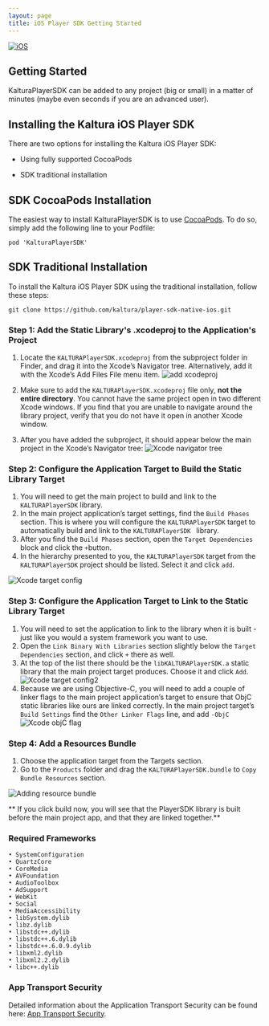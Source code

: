 ```yaml
---
layout: page
title: iOS Player SDK Getting Started 
---
```


[![iOS](https://img.shields.io/badge/iOS-Supported-green.svg)](https://github.com/kaltura/player-sdk-native-ios) 

## Getting Started

KalturaPlayerSDK can be added to any project (big or small) in a matter of minutes (maybe even seconds if you are an advanced user). 

## Installing the Kaltura iOS Player SDK
There are two options for installing the Kaltura iOS Player SDK:

* Using fully supported CocoaPods

* SDK traditional installation


## SDK CocoaPods Installation

The easiest way to install KalturaPlayerSDK is to use [CocoaPods](https://cocoapods.org/). To do so, simply add the following line to your Podfile:

```
pod 'KalturaPlayerSDK'
```




## SDK Traditional Installation
To install the Kaltura iOS Player SDK using the traditional installation, follow these steps:
```
git clone https://github.com/kaltura/player-sdk-native-ios.git
```

### Step 1: Add the Static Library's .xcodeproj to the Application's Project
1. Locate the ```KALTURAPlayerSDK.xcodeproj``` from the subproject folder in Finder, and drag it into the Xcode’s Navigator tree. Alternatively, add it with the Xcode’s Add Files File menu item. ![add xcodeproj](https://camo.githubusercontent.com/1e3d845d0728b62beb23e474ae30d2b8370867db/687474703a2f2f6b6e6f776c656467652e6b616c747572612e636f6d2f73697465732f64656661756c742f66696c65732f7374796c65732f6c617267652f7075626c69632f6164645f66696c65732e706e67)

2. Make sure to add the ```KALTURAPlayerSDK.xcodeproj``` file only, **not the entire directory**. You cannot have the same project open in two different Xcode windows. If you find that you are unable to navigate around the library project, verify that you do not have it open in another Xcode window.
3. After you have added the subproject, it should appear below the main project in the Xcode’s Navigator tree:
![Xcode navigator tree](https://camo.githubusercontent.com/1f46c83ca7f3e9c76f1509ddc041e3964e63f3c7/687474703a2f2f6b6e6f776c656467652e6b616c747572612e636f6d2f73697465732f64656661756c742f66696c65732f7374796c65732f6c617267652f7075626c69632f78636f6465747265652e706e67)

### Step 2: Configure the Application Target to Build the Static Library Target
1. You will need to get the main project to build and link to the ```KALTURAPlayerSDK``` library.
2. In the main project application’s target settings, find the ```Build Phases``` section. This is where you will configure the ```KALTURAPlayerSDK``` target to automatically build and link to the ```KALTURAPlayerSDK ``` library.
3. After you find the ```Build Phases``` section, open the ```Target Dependencies``` block and click the ```+```button. 
4. In the hierarchy presented to you, the ```KALTURAPlayerSDK``` target from the ```KALTURAPlayerSDK``` project should be listed. Select it and click ```add```.

![Xcode target config](https://camo.githubusercontent.com/d35c79ce9a0d01ad3a45a94362da413ed4afa403/687474703a2f2f6b6e6f776c656467652e6b616c747572612e636f6d2f73697465732f64656661756c742f66696c65732f7374796c65732f6c617267652f7075626c69632f616464446570656e64656e6369652e6a7067)

### Step 3: Configure the Application Target to Link to the Static Library Target
1. You will need to set the application to link to the library when it is built - just like you would a system framework you want to use. 
2. Open the ```Link Binary With Libraries``` section slightly below the ```Target Dependencies``` section, and click ```+``` there as well. 
3. At the top of the list there should be the ```libKALTURAPlayerSDK.a``` static library that the main project target produces. Choose it and click ```Add```.
![Xcode target config2](https://camo.githubusercontent.com/acea3bcfbe47b0cc2e37796807d23c617723822f/687474703a2f2f6b6e6f776c656467652e6b616c747572612e636f6d2f73697465732f64656661756c742f66696c65732f7374796c65732f6c617267652f7075626c69632f6c696e6b546f53444b2e6a7067)
2. Because we are using Objective-C, you will need to add a couple of linker flags to the main project application’s target to ensure that ObjC static libraries like ours are linked correctly. In the main project target’s ```Build Settings``` find the ```Other Linker Flags``` line, and add ```-ObjC``` 
![Xcode objC flag](https://camo.githubusercontent.com/a79c30cac8e6ff20b85c2db05391fb5888706966/687474703a2f2f6b6e6f776c656467652e6b616c747572612e636f6d2f73697465732f64656661756c742f66696c65732f7374796c65732f6c617267652f7075626c69632f616464696e674f626a435f666c61672e6a7067)

### Step 4: Add a Resources Bundle

1. Choose the application target from the Targets section.
2. Go to the ```Products``` folder and drag the ```KALTURAPlayerSDK.bundle``` to ```Copy Bundle Resources``` section.

![Adding resource bundle](https://camo.githubusercontent.com/bd7958d4ca8e7c7ce8ca1dac1a6b1c1c6c08c078/687474703a2f2f6b6e6f776c656467652e6b616c747572612e636f6d2f73697465732f64656661756c742f66696c65732f7374796c65732f6c617267652f7075626c69632f42756e646c652e706e67)

** If you click build now, you will see that the PlayerSDK library is built before the main project app, and that they are linked together.**

### Required Frameworks
```
• SystemConfiguration
• QuartzCore
• CoreMedia
• AVFoundation
• AudioToolbox
• AdSupport
• WebKit
• Social
• MediaAccessibility
• libSystem.dylib
• libz.dylib
• libstdc++.dylib
• libstdc++.6.dylib
• libstdc++.6.0.9.dylib
• libxml2.dylib
• libxml2.2.dylib
• libc++.dylib
```

### App Transport Security 
Detailed information about the Application Transport Security can be found here: [App Transport Security](https://github.com/kaltura/DeveloperPortalDocs/blob/master/documentation/player-sdk/Troubleshooting.md).

